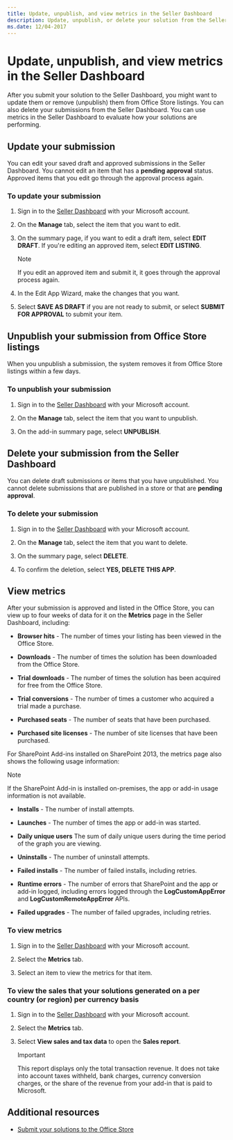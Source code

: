 ```yaml
---
title: Update, unpublish, and view metrics in the Seller Dashboard
description: Update, unpublish, or delete your solution from the Seller Dashboard, or use metrics to evaluate your solution's performance.
ms.date: 12/04-2017
---
```


# Update, unpublish, and view metrics in the Seller Dashboard

After you submit your solution to the Seller Dashboard, you might want to update them or remove (unpublish) them from Office Store listings. You can also delete your submissions from the Seller Dashboard. You can use metrics in the Seller Dashboard to evaluate how your solutions are performing.

<a name="BKMK_Edit"> </a>
## Update your submission

You can edit your saved draft and approved submissions in the Seller Dashboard. You cannot edit an item that has a **pending approval** status. Approved items that you edit go through the approval process again.

### To update your submission

1. Sign in to the [Seller Dashboard](http://go.microsoft.com/fwlink/?LinkId=248605) with your Microsoft account.

2. On the **Manage** tab, select the item that you want to edit.

3. On the summary page, if you want to edit a draft item, select **EDIT DRAFT**. If you're editing an approved item, select **EDIT LISTING**.
    
    > [!NOTE]
    > If you edit an approved item and submit it, it goes through the approval process again. 

4. In the Edit App Wizard, make the changes that you want.
 
5. Select **SAVE AS DRAFT** if you are not ready to submit, or select **SUBMIT FOR APPROVAL** to submit your item.
    
 
<a name="BKMK_delist"> </a>
## Unpublish your submission from Office Store listings

When you unpublish a submission, the system removes it from Office Store listings within a few days.
 
### To unpublish your submission

1. Sign in to the [Seller Dashboard](http://go.microsoft.com/fwlink/?LinkId=248605) with your Microsoft account.

2. On the **Manage** tab, select the item that you want to unpublish.

3. On the add-in summary page, select **UNPUBLISH**.

<a name="BKMK_delete"> </a>
## Delete your submission from the Seller Dashboard

You can delete draft submissions or items that you have unpublished. You cannot delete submissions that are published in a store or that are **pending approval**. 
 
### To delete your submission

1. Sign in to the [Seller Dashboard](http://go.microsoft.com/fwlink/?LinkId=248605) with your Microsoft account.

2. On the **Manage** tab, select the item that you want to delete.

3. On the summary page, select **DELETE**.

4. To confirm the deletion, select **YES, DELETE THIS APP**.

<a name="BKMK_Metrics"> </a>
## View metrics

After your submission is approved and listed in the Office Store, you can view up to four weeks of data for it on the **Metrics** page in the Seller Dashboard, including:

-  **Browser hits** - The number of times your listing has been viewed in the Office Store.

-  **Downloads** - The number of times the solution has been downloaded from the Office Store.

-  **Trial downloads** - The number of times the solution has been acquired for free from the Office Store.

-  **Trial conversions** - The number of times a customer who acquired a trial made a purchase.

-  **Purchased seats** - The number of seats that have been purchased.

-  **Purchased site licenses** - The number of site licenses that have been purchased.
    
 
For SharePoint Add-ins installed on SharePoint 2013, the metrics page also shows the following usage information:
 
> [!NOTE]
> If the SharePoint Add-in is installed on-premises, the app or add-in usage information is not available.

-  **Installs** - The number of install attempts.

-  **Launches** - The number of times the app or add-in was started.

-  **Daily unique users** The sum of daily unique users during the time period of the graph you are viewing.

-  **Uninstalls** - The number of uninstall attempts.

-  **Failed installs** - The number of failed installs, including retries.

-  **Runtime errors** - The number of errors that SharePoint and the app or add-in logged, including errors logged through the **LogCustomAppError** and **LogCustomRemoteAppError** APIs.

-  **Failed upgrades** - The number of failed upgrades, including retries.
    
 
### To view metrics

1. Sign in to the [Seller Dashboard](http://go.microsoft.com/fwlink/?LinkId=248605) with your Microsoft account.

2. Select the **Metrics** tab.

3. Select an item to view the metrics for that item.
    
 
### To view the sales that your solutions generated on a per country (or region) per currency basis

1. Sign in to the [Seller Dashboard](http://go.microsoft.com/fwlink/?LinkId=248605) with your Microsoft account.

2. Select the **Metrics** tab.

3. Select **View sales and tax data** to open the **Sales report**.
    
    > [!IMPORTANT]
    > This report displays only the total transaction revenue. It does not take into account taxes withheld, bank charges, currency conversion charges, or the share of the revenue from your add-in that is paid to Microsoft.

## Additional resources

- [Submit your solutions to the Office Store](submit-to-the-office-store.md)


